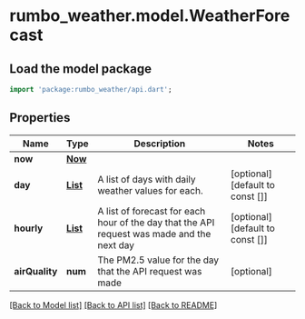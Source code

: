 # rumbo_weather.model.WeatherForecast

## Load the model package
```dart
import 'package:rumbo_weather/api.dart';
```

## Properties
Name | Type | Description | Notes
------------ | ------------- | ------------- | -------------
**now** | [**Now**](Now.md) |  | 
**day** | [**List<Day>**](Day.md) | A list of days with daily weather values for each. | [optional] [default to const []]
**hourly** | [**List<Hourly>**](Hourly.md) | A list of forecast for each hour of the day that the API request was made and the next day | [optional] [default to const []]
**airQuality** | **num** | The PM2.5 value for the day that the API request was made | [optional] 

[[Back to Model list]](../README.md#documentation-for-models) [[Back to API list]](../README.md#documentation-for-api-endpoints) [[Back to README]](../README.md)


